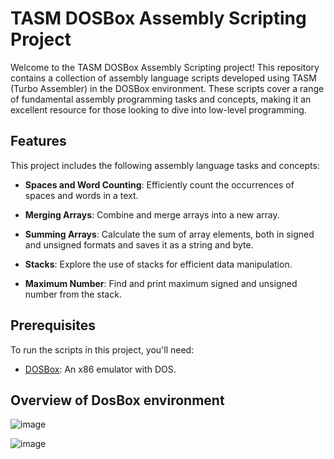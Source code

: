 # TASM DOSBox Assembly Scripting Project

Welcome to the TASM DOSBox Assembly Scripting project! This repository contains a collection of assembly language scripts developed using TASM (Turbo Assembler) in the DOSBox environment. These scripts cover a range of fundamental assembly programming tasks and concepts, making it an excellent resource for those looking to dive into low-level programming.

## Features

This project includes the following assembly language tasks and concepts:

- **Spaces and Word Counting**: Efficiently count the occurrences of spaces and words in a text.

- **Merging Arrays**: Combine and merge arrays into a new array.

- **Summing Arrays**: Calculate the sum of array elements, both in signed and unsigned formats and saves it as a string and byte.

- **Stacks**: Explore the use of stacks for efficient data manipulation.
  
- **Maximum Number**: Find and print maximum signed and unsigned number from the stack.

## Prerequisites

To run the scripts in this project, you'll need:

- [DOSBox](https://www.dosbox.com/): An x86 emulator with DOS.

## Overview of DosBox environment

![image](https://github.com/M-Ammar1112/x86-Assembly/assets/129176302/e4575e3c-5a2d-407f-a148-46533b610765)
  
![image](https://github.com/M-Ammar1112/x86-Assembly/assets/129176302/9895efb6-7c50-45de-9c03-3c9f3692cc81)



